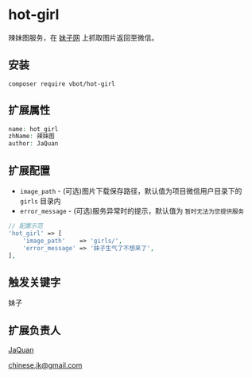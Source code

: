 # hot-girl
辣妹图服务，在 [妹子网](http://www.mmjpg.com/) 上抓取图片返回至微信。

## 安装

```
composer require vbot/hot-girl
```

## 扩展属性

```php
name: hot_girl
zhName: 辣妹图
author: JaQuan
```

## 扩展配置

* `image_path` - (可选)图片下载保存路径，默认值为项目微信用户目录下的 `girls` 目录内
* `error_message` - (可选)服务异常时的提示，默认值为 `暂时无法为您提供服务`

```php
// 配置示范
'hot_girl' => [
    'image_path'    => 'girls/',
    'error_message' => '妹子生气了不想来了',
],
```

## 触发关键字

妹子

## 扩展负责人

[JaQuan](https://github.com/springjk)

chinese.jk@gmail.com